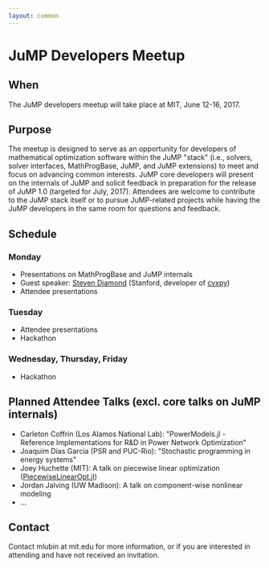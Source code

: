 ```yaml
---
layout: common
---
```


# JuMP Developers Meetup

## When

The JuMP developers meetup will take place at MIT, June 12-16, 2017.

## Purpose

The meetup is designed to serve as an opportunity for developers of mathematical optimization software within the JuMP "stack" (i.e., solvers, solver interfaces, MathProgBase, JuMP, and JuMP extensions) to meet and focus on advancing common interests. JuMP core developers will present on the internals of JuMP and solicit feedback in preparation for the release of JuMP 1.0 (targeted for July, 2017). Attendees are welcome to contribute to the JuMP stack itself or to pursue JuMP-related projects while having the JuMP developers in the same room for questions and feedback.


## Schedule

### Monday

- Presentations on MathProgBase and JuMP internals
- Guest speaker: <a href="http://stanford.edu/~stevend2/">Steven Diamond</a> (Stanford, developer of <a href="https://github.com/cvxgrp/cvxpy">cvxpy</a>)
- Attendee presentations

### Tuesday

- Attendee presentations
- Hackathon

### Wednesday, Thursday, Friday

- Hackathon

## Planned Attendee Talks (excl. core talks on JuMP internals)

- Carleton Coffrin (Los Alamos National Lab): "PowerModels.jl - Reference Implementations for R&D in Power Network Optimization"
- Joaquim Dias Garcia (PSR and PUC-Rio): "Stochastic programming in energy systems"
- Joey Huchette (MIT): A talk on piecewise linear optimization (<a href="https://github.com/joehuchette/PiecewiseLinearOpt.jl">PiecewiseLinearOpt.jl</a>)
- Jordan Jalving (UW Madison): A talk on component-wise nonlinear modeling
- ...


## Contact

Contact mlubin at mit.edu for more information, or if you are interested in attending and have not received an invitation. 
